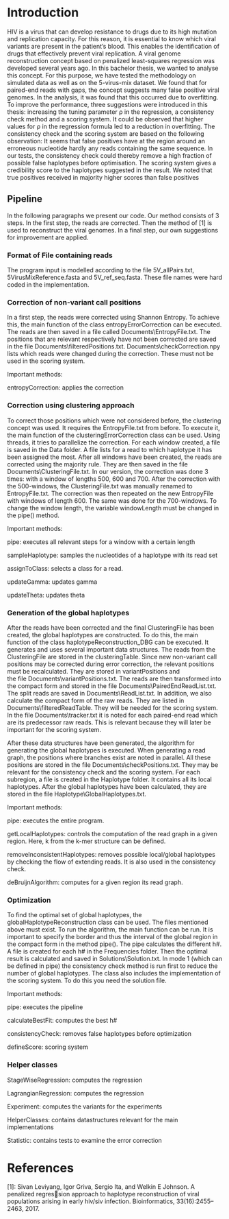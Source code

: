 # Introduction 

HIV is a virus that can develop resistance to drugs due to its high mutation and replication capacity. 
For this reason, it is essential to know which viral variants are present in
the patient’s blood. This enables the identification of drugs that effectively prevent viral
replication. A viral genome reconstruction concept based on penalized least-squares regression was 
developed several years ago. In this bachelor thesis, we wanted to analyse this
concept. For this purpose, we have tested the methodology on simulated data as well as
on the 5-virus-mix dataset. We found that for paired-end reads with gaps, the concept
suggests many false positive viral genomes. In the analysis, it was found that this occurred
due to overfitting. To improve the performance, three suggestions were introduced in this
thesis: increasing the tuning parameter ρ in the regression, a consistency check method and
a scoring system. It could be observed that higher values for ρ in the regression formula led
to a reduction in overfitting. The consistency check and the scoring system are based on the
following observation: It seems that false positives have at the region around an erroneous
nucleotide hardly any reads containing the same sequence. In our tests, the consistency
check could thereby remove a high fraction of possible false haplotypes before optimisation.
The scoring system gives a credibility score to the haplotypes suggested in the result. We
noted that true positives received in majority higher scores than false positives

## Pipeline
In the following paragraphs we present our code. Our method consists of 3 steps. In the first step, 
the reads are corrected. Then the method of [1] is used to reconstruct the viral genomes. 
In a final step, our own suggestions for improvement are applied.

### Format of File containing reads

The program input is modelled according to the file 
5V_allPairs.txt, 5VirusMixReference.fasta and 5V_ref_seq.fasta. 
These file names were hard coded in the implementation.  

### Correction of non-variant call positions

In a first step, the reads were corrected using Shannon 
Entropy. To achieve this, the main function of the class 
entropyErrorCorrection can be executed. The reads are 
then saved in a file called Documents\\EntropyFile.txt. 
The positions that are relevant respectively have not been corrected 
are saved in the file Documents\\filteredPositions.txt. 
Documents\\checkCorrection.npy lists which reads were changed 
during the correction. These must not be used in the 
scoring system.

Important methods:

entropyCorrection: applies the correction


### Correction using clustering approach

To correct those positions which were not considered before, 
the clustering concept was used. It requires the EntropyFile.txt from before. 
To execute it, the main function of the clusteringErrorCorrection class can be 
used. Using threads, it tries to parallelize the correction. For each window 
created, a file is saved in the Data folder. A file lists for a read to which 
haplotype it has been assigned the most. After all windows have been created, 
the reads are corrected using the majority rule. They are then saved in the file 
Documents\\ClusteringFile.txt. In our version, the correction was done 3 times: 
with a window of lengths 500, 600 and 700. After the correction with the 500-windows, 
the ClusteringFile.txt was manually renamed to EntropyFile.txt. The correction was 
then repeated on the new EntropyFile with windows of length 600. The same was done 
for the 700-windows. To change the window length, the variable windowLength must be 
changed in the pipe() method. 

Important methods:

pipe: executes all relevant steps for a window with a certain length

sampleHaplotype: samples the nucleotides of a haplotype with its read set

assignToClass: selects a class for a read.

updateGamma: updates gamma

updateTheta: updates theta

### Generation of the global haplotypes
After the reads have been corrected and the final ClusteringFile has been created, 
the global haplotypes are constructed. To do this, the main function of the class 
haplotypeReconstruction_DBG can be executed. It generates and uses several important 
data structures. The reads from the ClusteringFile are stored in the clusteringTable. 
Since new non-variant call positions may be corrected during error correction, the 
relevant positions must be recalculated. They are stored in variantPositions and  
the file Documents\\variantPositions.txt. The reads are then transformed into the compact 
form and stored in the file Documents\\PairedEndReadList.txt. The split reads are saved 
in Documents\\ReadList.txt. In addition, we also calculate the compact form of the raw 
reads. They are listed in Documents\\filteredReadTable. They will be needed for the 
scoring system. In the file Documents\\tracker.txt it is noted for each paired-end read 
which are its predecessor raw reads. This is relevant because they will later be important 
for the scoring system.

After these data structures have been generated, the algorithm for generating 
the global haplotypes is executed. When generating a read graph, the positions where branches 
exist are noted in parallel. All these positions are stored in the file Documents\\checkPositions.txt. 
They may be relevant for the consistency check and the scoring system.  For each subregion, 
a file is created in the Haplotype folder. It contains all its local haplotypes. After the global 
haplotypes have been calculated, they are stored in the file Haplotype\\GlobalHaplotypes.txt. 

Important methods:

pipe: executes the entire program.

getLocalHaplotypes: controls the computation of the read graph in a given region. Here, k from the 
k-mer structure can be defined.

removeInconsistentHaplotypes: removes possible local/global haplotypes by checking the flow of 
extending reads. It is also used in the consistency check.

deBruijnAlgorithm: computes for a given region its read graph.

### Optimization

To find the optimal set of global haplotypes, the globalHaplotypeReconstruction class can 
be used. The files mentioned above must exist. To run the algorithm, the main 
function can be run. It is important to specify the border and thus the interval of the global 
region in the compact form in the method pipe(). The pipe calculates the different h#. A file is 
created for each h# in the Frequencies folder. Then the optimal result is calculated and saved 
in Solutions\\Solution.txt. In mode 1 (which can be defined in pipe) the consistency check method is 
run first to reduce the number of global haplotypes. The class also includes the implementation 
of the scoring system. To do this you need the solution file.

Important methods:

pipe: executes the pipeline

calculateBestFit: computes the best h#

consistencyCheck: removes false haplotypes before optimization

defineScore: scoring system

### Helper classes
StageWiseRegression: computes the regression

LagrangianRegression: computes the regression

Experiment: computes the variants for the experiments

HelperClasses: contains datastructures relevant for the main implementations

Statistic: contains tests to examine the error correction

# References
[1]: Sivan Leviyang, Igor Griva, Sergio Ita, and Welkin E Johnson. A penalized regression approach to haplotype reconstruction of viral populations arising in early hiv/siv
infection. Bioinformatics, 33(16):2455–2463, 2017. 

